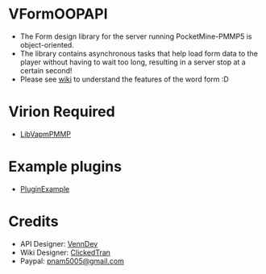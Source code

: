 # VFormOOPAPI
- The Form design library for the server running PocketMine-PMMP5 is object-oriented.
- The library contains asynchronous tasks that help load form data to the player without having to wait too long, resulting in a server stop at a certain second!
- Please see [wiki](https://github.com/ClickedTran/VFormOOPAPI/wiki) to understand the features of the word form :D

# Virion Required
- [LibVapmPMMP](https://github.com/VennDev/LibVapmPMMP)

# Example plugins
- [PluginExample](https://github.com/VennDev/TestVForm)

# Credits
- API Designer: [VennDev](https://github.com/VennDev)
- Wiki Designer: [ClickedTran](https://github.com/ClickedTran)
- Paypal: pnam5005@gmail.com
